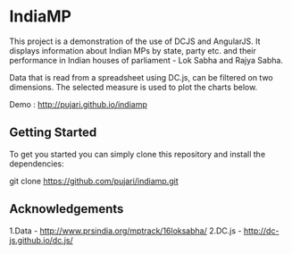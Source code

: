 # IndiaMP 

This project is a demonstration of the use of DCJS and AngularJS. It displays information about Indian MPs by state, party etc. and their performance in Indian houses of parliament - Lok Sabha and Rajya Sabha.

Data that is read from a spreadsheet using DC.js, can be filtered on two dimensions. The selected measure is used to plot the charts below. 

Demo : http://pujari.github.io/indiamp

## Getting Started

To get you started you can simply clone this repository and install the dependencies:

git clone https://github.com/pujari/indiamp.git

## Acknowledgements

1.Data - http://www.prsindia.org/mptrack/16loksabha/
2.DC.js - http://dc-js.github.io/dc.js/